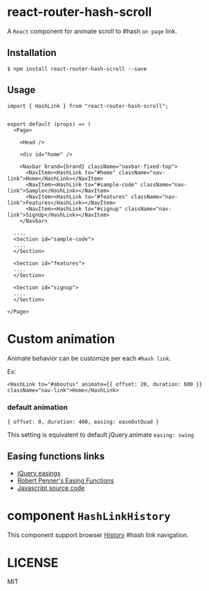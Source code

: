# react-router-hash-scroll
A `React` component for animate scroll to #hash `on page` link.

## Installation

```
$ npm install react-router-hash-scroll --save
```


## Usage

```
import { HashLink } from "react-router-hash-scroll";


export default (props) => (
  <Page>

    <Head />

    <div id="home" />

    <Navbar brand={brand} className="navbar-fixed-top">
      <NavItem><HashLink to="#home" className="nav-link">Home</HashLink></NavItem>
      <NavItem><HashLink to="#sample-code" className="nav-link">Sample</HashLink></NavItem>
      <NavItem><HashLink to="#features" className="nav-link">Features</HashLink></NavItem>
      <NavItem><HashLink to="#signup" className="nav-link">SignUp</HashLink></NavItem>
    </Navbar>

  ....
  <Section id="sample-code">
  ....
  </Section>

  <Section id="features">
  ....
  </Section>

  <Section id="signup">
  ....
  </Section>

</Page>
```

# Custom animation

Animate behavior can be customize per each `#hash link`.

Ex:

```
<HashLink to="#aboutus" animate={{ offset: 20, duration: 600 }} className="nav-link">Home</HashLink>
```

### default animation
```
{ offset: 0, duration: 400, easing: easeOutQuad }
```
This setting is equivalent to default jQuery.animate `easing: swing`

## Easing functions links

* [jQuery easings](http://api.jqueryui.com/easings/)
* [Robert Penner's Easing Functions](http://robertpenner.com/easing/)
* [Javascript source code](https://github.com/danro/jquery-easing/blob/master/jquery.easing.js)

# component `HashLinkHistory`
This component support browser [History](https://github.com/mjackson/history) #hash link navigation.

# LICENSE
MIT
